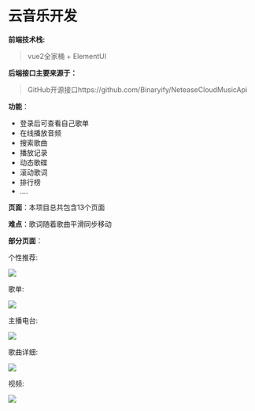 # 云音乐开发

**前端技术栈:**

> vue2全家桶 + ElementUI

**后端接口主要来源于：**

> GitHub开源接口https://github.com/Binaryify/NeteaseCloudMusicApi

**功能**：

- 登录后可查看自己歌单
- 在线播放音频
- 搜索歌曲
- 播放记录
- 动态歌碟
- 滚动歌词
- 排行榜
- ....

**页面**：本项目总共包含13个页面

**难点**：歌词随着歌曲平滑同步移动

**部分页面**：

个性推荐:

![](https://www.hualigs.cn/image/61678a6feb50b.jpg)

歌单:

![](https://www.hualigs.cn/image/61678ab2edee9.jpg)

主播电台:

![](https://www.hualigs.cn/image/61678b274dfb8.jpg)

歌曲详细:

![](https://www.hualigs.cn/image/61678bb32f5ff.jpg)

视频:

![](https://www.hualigs.cn/image/61678be338ccf.jpg)
